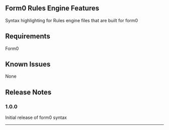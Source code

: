 ## Form0 Rules Engine Features
Syntax highlighting for Rules engine files that are built for form0

## Requirements
Form0

## Known Issues

None

## Release Notes

### 1.0.0

Initial release of form0 syntax


---
